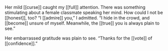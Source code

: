 Her mild [[curse]] caught my [[full]] attention. There was something stimulating about a female classmate speaking her mind. How could I not be [[honest]], too? “I [[admire]] you,” I admitted. “I hide in the crowd, and [[become]] unsure of myself. Meanwhile, the [[true]] you is always plain to see.”

Her embarrassed gratitude was plain to see. “Thanks for the [[vote]] of [[confidence]].”